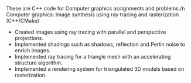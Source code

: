 These are C++ code for Computer graphics assignments and problems./n
Computer graphics: Image synthesis using ray tracing and rasterization (C++/CMake)
- Created images using ray tracing with parallel and perspective projections. 
- Implemented shadings such as shadows, reflection and Perlin noise to enrich images.
- Implemented ray tracing for a triangle mesh with an accelerating structure algorithm.
- Implemented a rendering system for triangulated 3D models based on rasterization.
 
